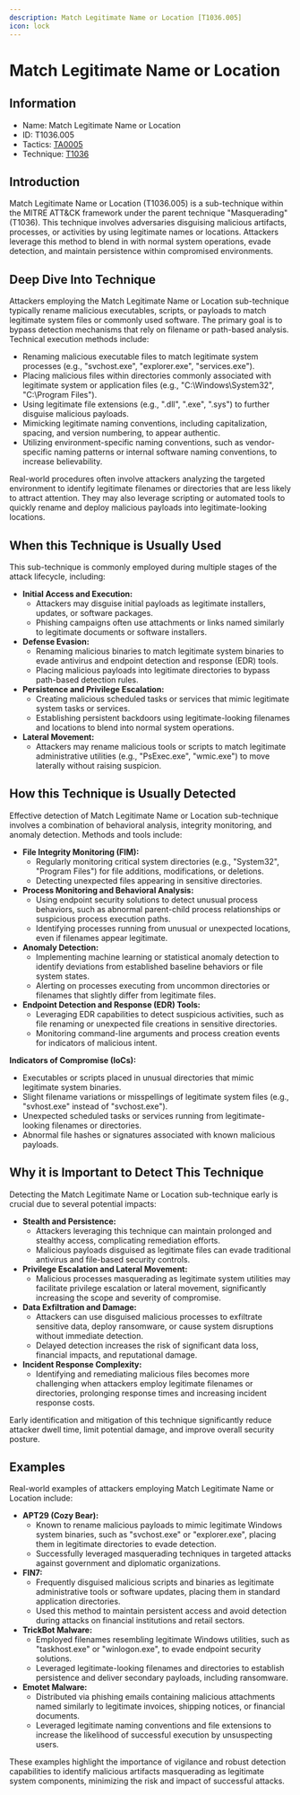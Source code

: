 ```yaml
---
description: Match Legitimate Name or Location [T1036.005]
icon: lock
---
```


# Match Legitimate Name or Location

## Information

* Name: Match Legitimate Name or Location
* ID: T1036.005
* Tactics: [TA0005](../)
* Technique: [T1036](./)

## Introduction

Match Legitimate Name or Location (T1036.005) is a sub-technique within the MITRE ATT\&CK framework under the parent technique "Masquerading" (T1036). This technique involves adversaries disguising malicious artifacts, processes, or activities by using legitimate names or locations. Attackers leverage this method to blend in with normal system operations, evade detection, and maintain persistence within compromised environments.

## Deep Dive Into Technique

Attackers employing the Match Legitimate Name or Location sub-technique typically rename malicious executables, scripts, or payloads to match legitimate system files or commonly used software. The primary goal is to bypass detection mechanisms that rely on filename or path-based analysis. Technical execution methods include:

* Renaming malicious executable files to match legitimate system processes (e.g., "svchost.exe", "explorer.exe", "services.exe").
* Placing malicious files within directories commonly associated with legitimate system or application files (e.g., "C:\Windows\System32", "C:\Program Files").
* Using legitimate file extensions (e.g., ".dll", ".exe", ".sys") to further disguise malicious payloads.
* Mimicking legitimate naming conventions, including capitalization, spacing, and version numbering, to appear authentic.
* Utilizing environment-specific naming conventions, such as vendor-specific naming patterns or internal software naming conventions, to increase believability.

Real-world procedures often involve attackers analyzing the targeted environment to identify legitimate filenames or directories that are less likely to attract attention. They may also leverage scripting or automated tools to quickly rename and deploy malicious payloads into legitimate-looking locations.

## When this Technique is Usually Used

This sub-technique is commonly employed during multiple stages of the attack lifecycle, including:

* **Initial Access and Execution:**
  * Attackers may disguise initial payloads as legitimate installers, updates, or software packages.
  * Phishing campaigns often use attachments or links named similarly to legitimate documents or software installers.
* **Defense Evasion:**
  * Renaming malicious binaries to match legitimate system binaries to evade antivirus and endpoint detection and response (EDR) tools.
  * Placing malicious payloads into legitimate directories to bypass path-based detection rules.
* **Persistence and Privilege Escalation:**
  * Creating malicious scheduled tasks or services that mimic legitimate system tasks or services.
  * Establishing persistent backdoors using legitimate-looking filenames and locations to blend into normal system operations.
* **Lateral Movement:**
  * Attackers may rename malicious tools or scripts to match legitimate administrative utilities (e.g., "PsExec.exe", "wmic.exe") to move laterally without raising suspicion.

## How this Technique is Usually Detected

Effective detection of Match Legitimate Name or Location sub-technique involves a combination of behavioral analysis, integrity monitoring, and anomaly detection. Methods and tools include:

* **File Integrity Monitoring (FIM):**
  * Regularly monitoring critical system directories (e.g., "System32", "Program Files") for file additions, modifications, or deletions.
  * Detecting unexpected files appearing in sensitive directories.
* **Process Monitoring and Behavioral Analysis:**
  * Using endpoint security solutions to detect unusual process behaviors, such as abnormal parent-child process relationships or suspicious process execution paths.
  * Identifying processes running from unusual or unexpected locations, even if filenames appear legitimate.
* **Anomaly Detection:**
  * Implementing machine learning or statistical anomaly detection to identify deviations from established baseline behaviors or file system states.
  * Alerting on processes executing from uncommon directories or filenames that slightly differ from legitimate files.
* **Endpoint Detection and Response (EDR) Tools:**
  * Leveraging EDR capabilities to detect suspicious activities, such as file renaming or unexpected file creations in sensitive directories.
  * Monitoring command-line arguments and process creation events for indicators of malicious intent.

**Indicators of Compromise (IoCs):**

* Executables or scripts placed in unusual directories that mimic legitimate system binaries.
* Slight filename variations or misspellings of legitimate system files (e.g., "svhost.exe" instead of "svchost.exe").
* Unexpected scheduled tasks or services running from legitimate-looking filenames or directories.
* Abnormal file hashes or signatures associated with known malicious payloads.

## Why it is Important to Detect This Technique

Detecting the Match Legitimate Name or Location sub-technique early is crucial due to several potential impacts:

* **Stealth and Persistence:**
  * Attackers leveraging this technique can maintain prolonged and stealthy access, complicating remediation efforts.
  * Malicious payloads disguised as legitimate files can evade traditional antivirus and file-based security controls.
* **Privilege Escalation and Lateral Movement:**
  * Malicious processes masquerading as legitimate system utilities may facilitate privilege escalation or lateral movement, significantly increasing the scope and severity of compromise.
* **Data Exfiltration and Damage:**
  * Attackers can use disguised malicious processes to exfiltrate sensitive data, deploy ransomware, or cause system disruptions without immediate detection.
  * Delayed detection increases the risk of significant data loss, financial impacts, and reputational damage.
* **Incident Response Complexity:**
  * Identifying and remediating malicious files becomes more challenging when attackers employ legitimate filenames or directories, prolonging response times and increasing incident response costs.

Early identification and mitigation of this technique significantly reduce attacker dwell time, limit potential damage, and improve overall security posture.

## Examples

Real-world examples of attackers employing Match Legitimate Name or Location include:

* **APT29 (Cozy Bear):**
  * Known to rename malicious payloads to mimic legitimate Windows system binaries, such as "svchost.exe" or "explorer.exe", placing them in legitimate directories to evade detection.
  * Successfully leveraged masquerading techniques in targeted attacks against government and diplomatic organizations.
* **FIN7:**
  * Frequently disguised malicious scripts and binaries as legitimate administrative tools or software updates, placing them in standard application directories.
  * Used this method to maintain persistent access and avoid detection during attacks on financial institutions and retail sectors.
* **TrickBot Malware:**
  * Employed filenames resembling legitimate Windows utilities, such as "taskhost.exe" or "winlogon.exe", to evade endpoint security solutions.
  * Leveraged legitimate-looking filenames and directories to establish persistence and deliver secondary payloads, including ransomware.
* **Emotet Malware:**
  * Distributed via phishing emails containing malicious attachments named similarly to legitimate invoices, shipping notices, or financial documents.
  * Leveraged legitimate naming conventions and file extensions to increase the likelihood of successful execution by unsuspecting users.

These examples highlight the importance of vigilance and robust detection capabilities to identify malicious artifacts masquerading as legitimate system components, minimizing the risk and impact of successful attacks.
